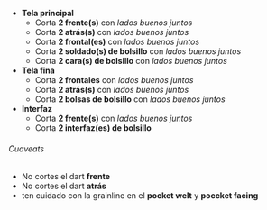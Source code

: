-   **Tela principal**
    -   Corta **2 frente(s)** con *lados buenos juntos*
    -   Corta **2 atrás(s)** con *lados buenos juntos*
    -   Corta **2 frontal(es)** con *lados buenos juntos*
    -   Corta **2 soldado(s) de bolsillo** con *lados buenos juntos*
    -   Corta **2 cara(s) de bolsillo** con *lados buenos juntos*
-   **Tela fina**
    -   Corta **2 frontales** con *lados buenos juntos*
    -   Corta **2 atrás(s)** con *lados buenos juntos*
    -   Corta **2 bolsas de bolsillo** con *lados buenos juntos*
-   **Interfaz**
    -   Corta **2 frente(s)** con *lados buenos juntos*
    -   Corta **2 interfaz(es) de bolsillo**

<Warning>

###### Cuaveats

-   No cortes el dart **frente**
-   No cortes el dart **atrás**
-   ten cuidado con la grainline en el **pocket welt** y **poccket facing**

</Warning>
